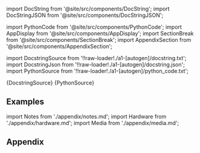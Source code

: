 
[//]: # (Custom component imports)

import DocString from '@site/src/components/DocString';
import DocStringJSON from '@site/src/components/DocStringJSON';

import PythonCode from '@site/src/components/PythonCode';
import AppDisplay from '@site/src/components/AppDisplay';
import SectionBreak from '@site/src/components/SectionBreak';
import AppendixSection from '@site/src/components/AppendixSection';

[//]: # (Docstring)

import DocstringSource from '!!raw-loader!./a1-[autogen]/docstring.txt';
import DocstringJson from '!!raw-loader!./a1-[autogen]/docstring.json';
import PythonSource from '!!raw-loader!./a1-[autogen]/python_code.txt';

<DocString>{DocstringSource}</DocString>
<DocStringJSON data={DocstringJson} />
<PythonCode GLink='VISUALIZERS/DATA_STRUCTURE/MATRIX_VIEW/MATRIX_VIEW.py'>{PythonSource}</PythonCode>

<SectionBreak />

    

[//]: # (Examples)

## Examples

<AppDisplay 
  GLink='VISUALIZERS/DATA_STRUCTURE/MATRIX_VIEW'
  nodeLabel='MATRIX_VIEW'>
</AppDisplay>

<SectionBreak />

    

[//]: # (Appendix)

import Notes from './appendix/notes.md';
import Hardware from './appendix/hardware.md';
import Media from './appendix/media.md';

## Appendix

<AppendixSection index={0} folderPath='nodes/VISUALIZERS/DATA_STRUCTURE/MATRIX_VIEW/appendix/'><Notes /></AppendixSection>
<AppendixSection index={1} folderPath='nodes/VISUALIZERS/DATA_STRUCTURE/MATRIX_VIEW/appendix/'><Hardware /></AppendixSection>
<AppendixSection index={2} folderPath='nodes/VISUALIZERS/DATA_STRUCTURE/MATRIX_VIEW/appendix/'><Media /></AppendixSection>



